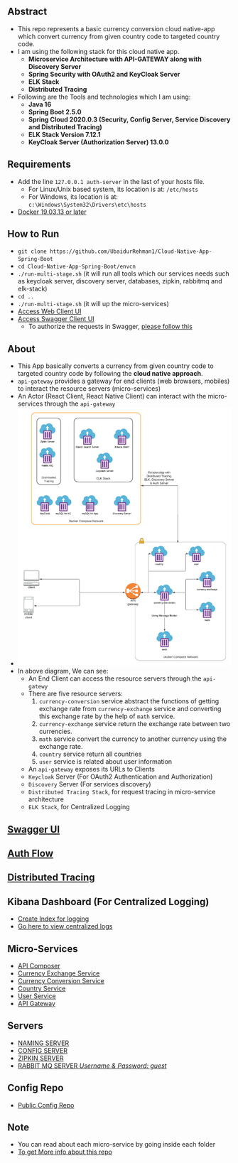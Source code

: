Abstract
--------
- This repo represents a basic currency conversion cloud native-app which convert currency from given country code to targeted country code.
- I am using the following stack for this cloud native app.   
    - **Microservice Architecture with API-GATEWAY along with Discovery Server**
    - **Spring Security with OAuth2 and KeyCloak Server**
    - **ELK Stack**
    - **Distributed Tracing**
- Following are the Tools and technologies which I am using:
  - **Java 16**
  - **Spring Boot 2.5.0**
  - **Spring Cloud 2020.0.3 (Security, Config Server, Service Discovery and Distributed Tracing)**
  - **ELK Stack Version 7.12.1**
  - **KeyCloak Server (Authorization Server) 13.0.0**
    
Requirements
-----------
- Add the line `127.0.0.1 auth-server` in the last of your hosts file.
    - For Linux/Unix based system, its location is at: `/etc/hosts`
    - For Windows, its location is at: `c:\Windows\System32\Drivers\etc\hosts`
- [Docker 19.03.13 or later](resource/install-require-softwares.md#install-docker)
        
How to Run
----------
- `git clone https://github.com/UbaidurRehman1/Cloud-Native-App-Spring-Boot`
- `cd Cloud-Native-App-Spring-Boot/envcn`
- `./run-multi-stage.sh` (it will run all tools which our services needs such as keycloak server, discovery server, databases, zipkin, rabbitmq and elk-stack)
- `cd ..`
- `./run-multi-stage.sh` (it will up the micro-services)
- [Access Web Client UI](http://localhost:3000)
- [Access Swagger Client UI](http://localhost:8755/swagger-ui/index.html)
    - To authorize the requests in Swagger, [please follow this](resource/how-to-use-swagger.md)

About
----
- This App basically converts a currency from given country code to targeted country code by following the **cloud native approach**.
- `api-gateway` provides a gateway for end clients (web browsers, mobiles) to interact the resource servers (micro-services) 
- An Actor (React Client, React Native Client) can interact with the micro-services through the `api-gateway`
- ![Micro Service Architecture](resource/lucid-diagrams/3cnAuthFlow.png)
- In above diagram, We can see:
    - An End Client can access the resource servers through the `api-gatewy`
    - There are five resource servers:
      1. `currency-conversion` service abstract the functions of getting exchange rate from `currency-exchange` service and converting this exchange rate by the help of `math` service.
      2. `currency-exchange` service return the exchange rate between two currencies.
      3. `math` service convert the currency to another currency using the exchange rate.
      4. `country` service return all countries
      5. `user` service is related about user information
    - An `api-gateway` exposes its URLs to Clients
    - `Keycloak` Server (For OAuth2 Authentication and Authorization)
    - `Discovery` Server (For services discovery)
    - `Distributed Tracing Stack`, for request tracing in micro-service architecture
    - `ELK Stack`, for Centralized Logging
  

[Swagger UI](resource/how-to-use-swagger.md)
----------

[Auth Flow](resource/auth/auth-flow.md)
----------

[Distributed Tracing](http://localhost:9411/zipkin/)
-------------------

Kibana Dashboard (For Centralized Logging)
------------------------------------------
- [Create Index for logging](resource/create-index-for-logging.md)
- [Go here to view centralized logs](http://localhost:5601/app/discover#)


Micro-Services
--------------
-   [API Composer](http://localhost:8755/swagger-ui/index.html?urls.primaryName=api-composer)
-   [Currency Exchange Service](http://localhost:8755/swagger-ui/index.html?urls.primaryName=currency-exchange-service)
-   [Currency Conversion Service](http://localhost:8755/swagger-ui/index.html?urls.primaryName=currency-conversion-service)
-   [Country Service](http://localhost:8755/swagger-ui/index.html?urls.primaryName=country-service)
-   [User Service](http://localhost:8755/swagger-ui/index.html?urls.primaryName=user-service)
-   [API Gateway](http://localhost:8755/actuator/health)

Servers
-------
-   [NAMING SERVER](http://localhost:8761/)
-   [CONFIG SERVER](http://localhost:8888/actuator/health)
-   [ZIPKIN SERVER](http://localhost:9411/zipkin/)
-   [RABBIT MQ SERVER *Username & Password: guest*](http://localhost:15672/)

Config Repo
-----------
- [Public Config Repo](https://github.com/UbaidurRehman1/public-repo)

Note
----
- You can read about each micro-service by going inside each folder
- [To get More info about this repo](moreinfo.md)

